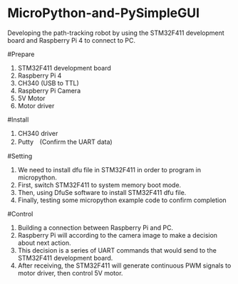# MicroPython-and-PySimpleGUI
Developing the path-tracking robot by using the STM32F411 development board and Raspberry Pi 4 to connect to PC.

#Prepare
1. STM32F411 development board
2. Raspberry Pi 4
3. CH340 (USB to TTL)
4. Raspberry Pi Camera
5. 5V Motor
6. Motor driver 

#Install
1. CH340 driver
2. Putty　(Confirm the UART data)

#Setting
1. We need to install dfu file in STM32F411 in order to program in micropython.
2. First, switch STM32F411 to system memory boot mode.
3. Then, using DfuSe software to install STM32F411 dfu file.
4. Finally, testing some micropython example code to confirm completion

#Control
1. Building a connection between Raspberry Pi and PC.
2. Raspberry Pi will according to the camera image to make a decision about next action.
3. This decision is a series of UART commands that would send to the STM32F411 development board.
4. After receiving, the STM32F411 will generate continuous PWM signals to motor driver, then control 5V motor.
